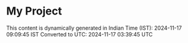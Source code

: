 # My Project

This content is dynamically generated in Indian Time (IST): 2024-11-17 09:09:45 IST
Converted to UTC: 2024-11-17 03:39:45 UTC
